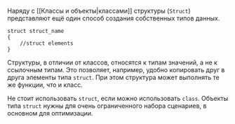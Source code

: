 
Наряду с [[Классы и объекты|классами]] структуры (`Struct`) представляют ещё один способ создания собственных типов данных. 

```
struct struct_name
{
	//struct elements
}
```

Структуры, в отличии от классов, относятся к типам значений, а не к ссылочным типам. Это позволяет, например, удобно копировать друг в друга элементы типа `struct`.
При этом структура может выполнять те же функции, что и класс.

Не стоит использовать `struct`, если можно использовать `class`. Объекты типа `struct` нужны для очень ограниченного набора сценариев, в основном для оптимизации.